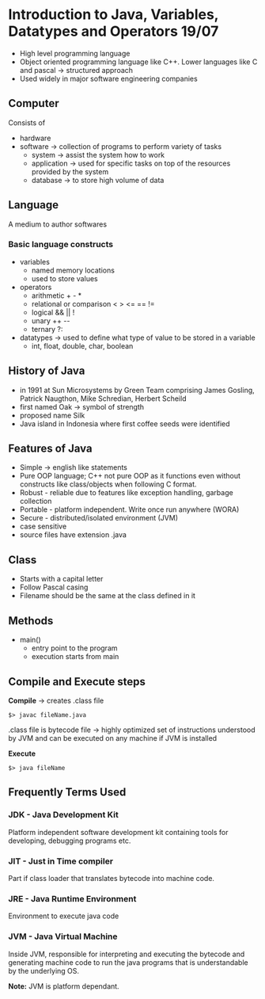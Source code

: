 # Introduction to Java, Variables, Datatypes and Operators 19/07

- High level programming language
- Object oriented programming language like C++. Lower languages like C and pascal -> structured approach
- Used widely in major software engineering companies

## Computer

Consists of

- hardware
- software -> collection of programs to perform variety of tasks
  - system -> assist the system how to work 
  - application -> used for specific tasks on top of the resources provided by the system
  - database -> to store high volume of data

## Language

A medium to author softwares

### Basic language constructs

- variables
  - named memory locations
  - used to store values
- operators
  - arithmetic + - *
  - relational or comparison < > <= == !=
  - logical && || !
  - unary ++ --
  - ternary ?:
- datatypes -> used to define what type of value to be stored in a variable
  - int, float, double, char, boolean

## History of Java

- in 1991 at Sun Microsystems by Green Team comprising James Gosling, Patrick Naugthon, Mike Schredian, Herbert Scheild
- first named Oak -> symbol of strength
- proposed name Silk
- Java island in Indonesia where first coffee seeds were identified

## Features of Java

- Simple -> english like statements
- Pure OOP language; C++ not pure OOP as it functions even without constructs like class/objects when following C format.
- Robust - reliable due to features like exception handling, garbage collection
- Portable - platform independent. Write once run anywhere (WORA)
- Secure - distributed/isolated environment (JVM)
- case sensitive
- source files have extension .java

## Class

- Starts with a capital letter
- Follow Pascal casing
- Filename should be the same at the class defined in it
  
## Methods

- main()
  - entry point to the program
  - execution starts from main

## Compile and Execute steps

**Compile** -> creates .class file

    $> javac fileName.java

.class file  is bytecode file -> highly optimized set of instructions understood by JVM and can be executed on any machine if JVM is installed

**Execute**

    $> java fileName

## Frequently Terms Used

### **JDK - Java Development Kit**

Platform independent software development kit containing tools for developing, debugging programs etc.

### **JIT - Just in Time compiler**

Part if class loader that translates bytecode into machine code.

### **JRE - Java Runtime Environment**

Environment to execute java code

### **JVM - Java Virtual Machine**

Inside JVM, responsible for interpreting and executing the bytecode and generating machine code to run the java programs that is understandable by the underlying OS.

**Note:** JVM is platform dependant.
